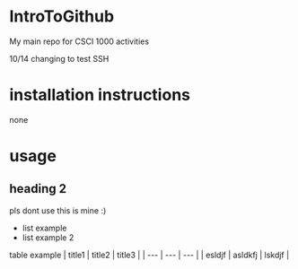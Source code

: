 # IntroToGithub
My main repo for CSCI 1000 activities

10/14 changing to test SSH

# installation instructions
none

# usage

## heading 2
pls dont use this is mine :)

- list example
- list example 2

table example
| title1 | title2 | title3 | 
| --- | --- | --- | 
| esldjf | asldkfj | lskdjf |
